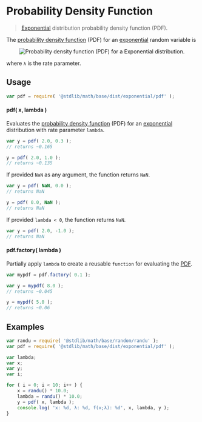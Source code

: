 # Probability Density Function

> [Exponential][exponential] distribution probability density function (PDF).


<section class="intro">

The [probability density function][pdf] (PDF) for an [exponential][exponential] random variable is

<!-- <equation class="equation" label="eq:exponential_pdf" align="center" raw=" f(x;\lambda) = \begin{cases}
\lambda e^{-\lambda x} &amp; x \ge 0 \\
0 &amp; x < 0
\end{cases}" alt="Probability density function (PDF) for a Exponential distribution."> -->

<div class="equation" align="center" data-raw-text=" f(x;\lambda) = \begin{cases}
\lambda e^{-\lambda x} &amp; x \ge 0 \\
0 &amp; x < 0
\end{cases}" data-equation="eq:exponential_pdf">
    <img src="" alt="Probability density function (PDF) for a Exponential distribution.">
    <br>
</div>

<!-- </equation> -->

where `λ` is the rate parameter.

</section>

<!-- /.intro -->


<section class="usage">

## Usage

``` javascript
var pdf = require( '@stdlib/math/base/dist/exponential/pdf' );
```

#### pdf( x, lambda )

Evaluates the [probability density function][pdf] (PDF) for an [exponential][exponential] distribution with rate parameter `lambda`.

``` javascript
var y = pdf( 2.0, 0.3 );
// returns ~0.165

y = pdf( 2.0, 1.0 );
// returns ~0.135
```

If provided `NaN` as any argument, the function returns `NaN`.

``` javascript
var y = pdf( NaN, 0.0 );
// returns NaN

y = pdf( 0.0, NaN );
// returns NaN
```

If provided `lambda < 0`, the function returns `NaN`.

``` javascript
var y = pdf( 2.0, -1.0 );
// returns NaN
```

#### pdf.factory( lambda )

Partially apply `lambda` to create a reusable `function` for evaluating the [PDF][pdf].

``` javascript
var mypdf = pdf.factory( 0.1 );

var y = mypdf( 8.0 );
// returns ~0.045

y = mypdf( 5.0 );
// returns ~0.06
```

</section>

<!-- /.usage -->


<section class="examples">

## Examples

``` javascript
var randu = require( '@stdlib/math/base/random/randu' );
var pdf = require( '@stdlib/math/base/dist/exponential/pdf' );

var lambda;
var x;
var y;
var i;

for ( i = 0; i < 10; i++ ) {
    x = randu() * 10.0;
    lambda = randu() * 10.0;
    y = pdf( x, lambda );
    console.log( 'x: %d, λ: %d, f(x;λ): %d', x, lambda, y );
}
```

</section>

<!-- /.examples -->


<section class="links">

[pdf]: https://en.wikipedia.org/wiki/Probability_density_function
[exponential]: https://en.wikipedia.org/wiki/Exponential_distribution

</section>

<!-- /.links -->
